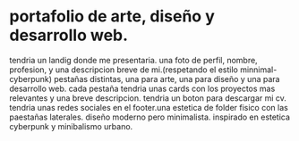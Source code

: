 # portafolio de arte, diseño y desarrollo web.

tendria un landig donde me presentaria.
una foto de perfil, nombre, profesion, y una descripcion breve de mi.(respetando el estilo minnimal-cyberpunk)
pestañas distintas, una para arte, una para diseño y una para desarrollo web.
cada pestaña tendria unas cards con los proyectos mas relevantes y una breve descripcion.
tendria un boton para descargar mi cv.
tendria unas redes sociales en el footer.una estetica de folder fisico con las paestañas laterales.
diseño moderno pero minimalista.
inspirado en estetica cyberpunk y minibalismo urbano.
